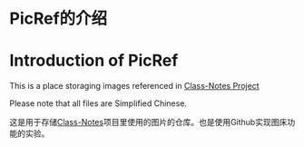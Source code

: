 # PicRef的介绍
# Introduction of PicRef

This is a place storaging images referenced in [Class-Notes Project](https://github.com/FoxLithium/Class-Notes)

Please note that all files are Simplified Chinese.

这是用于存储[Class-Notes](httpe://github.com/FoxLithium/Class-Notes)项目里使用的图片的仓库。也是使用Github实现图床功能的实验。
